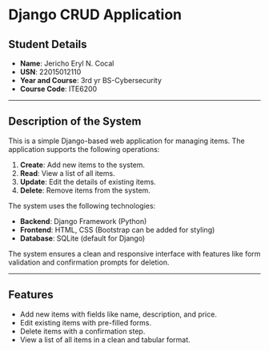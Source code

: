 # **Django CRUD Application**

## **Student Details**
- **Name**: Jericho Eryl N. Cocal
- **USN**: 22015012110
- **Year and Course**: 3rd yr BS-Cybersecurity
- **Course Code**: ITE6200

---

## **Description of the System**
This is a simple Django-based web application for managing items. The application supports the following operations:
1. **Create**: Add new items to the system.
2. **Read**: View a list of all items.
3. **Update**: Edit the details of existing items.
4. **Delete**: Remove items from the system.

The system uses the following technologies:
- **Backend**: Django Framework (Python)
- **Frontend**: HTML, CSS (Bootstrap can be added for styling)
- **Database**: SQLite (default for Django)

The system ensures a clean and responsive interface with features like form validation and confirmation prompts for deletion.

---

## **Features**
- Add new items with fields like name, description, and price.
- Edit existing items with pre-filled forms.
- Delete items with a confirmation step.
- View a list of all items in a clean and tabular format.
